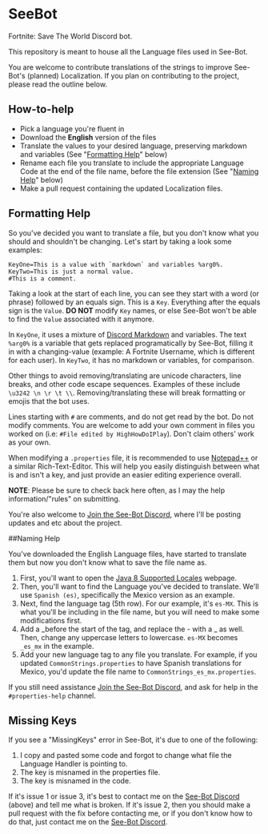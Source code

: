 # SeeBot
Fortnite: Save The World Discord bot.

This repository is meant to house all the Language files used in See-Bot.

You are welcome to contribute translations of the strings to improve See-Bot's (planned) Localization. If you plan on contributing to the project, please read the outline below.

## How-to-help
- Pick a language you're fluent in
- Download the **English** version of the files
- Translate the values to your desired language, preserving markdown and variables (See "[Formatting Help](#formatting-help)" below)
- Rename each file you translate to include the appropriate Language Code at the end of the file name, before the file extension (See "[Naming Help](#naming-help)" below)
- Make a pull request containing the updated Localization files.

## Formatting Help
So you've decided you want to translate a file, but you don't know what you should and shouldn't be changing.
Let's start by taking a look some examples:
```
KeyOne=This is a value with `markdown` and variables %arg0%.
KeyTwo=This is just a normal value.
#This is a comment.
```
Taking a look at the start of each line, you can see they start with a word (or phrase) followed by an equals sign. This is a `Key`. Everything after the equals sign is the `Value`. **DO NOT** modify `Key` names, or else See-Bot won't be able to find the `Value` associated with it anymore.

In `KeyOne`, it uses a mixture of [Discord Markdown](https://support.discord.com/hc/en-us/articles/210298617-Markdown-Text-101-Chat-Formatting-Bold-Italic-Underline-) and variables. The text `%arg0%` is a variable that gets replaced programatically by See-Bot, filling it in with a changing-value (example: A Fortnite Username, which is different for each user).
In `KeyTwo`, it has no markdown or variables, for comparison.

Other things to avoid removing/translating are unicode characters, line breaks, and other code escape sequences. Examples of these include `\u3242 \n \r \t \\`. Removing/translating these will break formatting or emojis that the bot uses.

Lines starting with `#` are comments, and do not get read by the bot. Do not modify comments. You are welcome to add your own comment in files you worked on (i.e: `#File edited by HighHowDoIPlay`). Don't claim others' work as your own.

When modifying a `.properties` file, it is recommended to use [Notepad++](https://notepad-plus-plus.org/downloads/) or a similar Rich-Text-Editor. This will help you easily distinguish between what is and isn't a key, and just provide an easier editing experience overall.

**NOTE**: Please be sure to check back here often, as I may the help information/"rules" on submitting.

You're also welcome to [Join the See-Bot Discord](https://discord.gg/F7musYd), where I'll be posting updates and etc about the project.

##Naming Help

You've downloaded the English Language files, have started to translate them but now you don't know what to save the file name as.

1. First, you'll want to open the [Java 8 Supported Locales](https://www.oracle.com/java/technologies/javase/java8locales.html) webpage.
2. Then, you'll want to find the Language you've decided to translate. We'll use `Spanish (es)`, specifically the Mexico version as an example.
3. Next, find the language tag (5th row). For our example, it's `es-MX`. This is what you'll be including in the file name, but you will need to make some modifications first.
4. Add a \_before the start of the tag, and replace the - with a \_ as well. Then, change any uppercase letters to lowercase. `es-MX` becomes `_es_mx` in the example.
5. Add your new language tag to any file you translate. For example, if you updated `CommonStrings.properties` to have Spanish translations for Mexico, you'd update the file name to `CommonStrings_es_mx.properties`.

If you still need assistance [Join the See-Bot Discord](https://discord.gg/F7musYd), and ask for help in the `#properties-help` channel.

## Missing Keys
If you see a "MissingKeys" error in See-Bot, it's due to one of the following:
1. I copy and pasted some code and forgot to change what file the Language Handler is pointing to.
2. The key is misnamed in the properties file.
3. The key is misnamed in the code.

If it's issue 1 or issue 3, it's best to contact me on the [See-Bot Discord](https://discord.gg/F7musYd) (above) and tell me what is broken.
If it's issue 2, then you should make a pull request with the fix before contacting me, or if you don't know how to do that, just contact me on the [See-Bot Discord](https://discord.gg/F7musYd).
